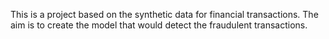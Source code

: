 This is a project based on the synthetic data for financial transactions. The aim is to create the model that would detect the fraudulent transactions.
